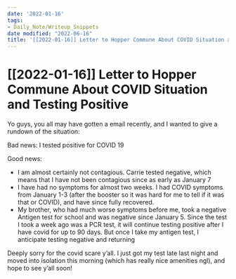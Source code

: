```yaml
---
date: '2022-01-16'
tags:
- Daily_Note/Writeup_Snippets
date modified: "2022-06-16"
title: '[[2022-01-16]] Letter to Hopper Commune About COVID Situation and Testing Positive'
---
```


# [[2022-01-16]] Letter to Hopper Commune About COVID Situation and Testing Positive
Yo guys, you all may have gotten a email recently, and I wanted to give a rundown of the situation:

Bad news: I tested positive for COVID 19

Good news:

- I am almost certainly not contagious. Carrie tested negative, which means that I have not been contagious since as early as January 7
- I have had no symptoms for almost two weeks. I had COVID symptoms from January 1-3 (after the booster so it was hard for me to tell if it was that or COVID), and have since fully recovered.
- My brother, who had much worse symptoms before me, took a negative Antigen test for school and was negative since January 5. Since the test I took a week ago was a PCR test, it will continue testing positive after I have covid for up to 90 days. But once I take my antigen test, I anticipate testing negative and returning

Deeply sorry for the covid scare y’all. I just got my test late last night and moved into isolation this morning (which has really nice amenities ngl), and hope to see y’all soon!
